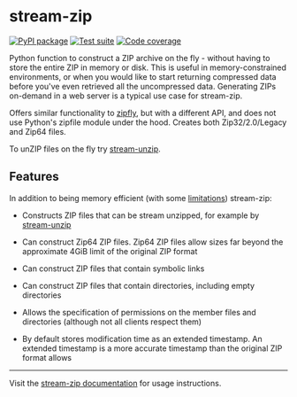 <!-- --8<-- [start:intro] -->
# stream-zip

[![PyPI package](https://img.shields.io/pypi/v/stream-zip?label=PyPI%20package&color=%234c1)](https://pypi.org/project/stream-zip/) [![Test suite](https://img.shields.io/github/actions/workflow/status/uktrade/stream-zip/test.yml?label=Test%20suite)](https://github.com/uktrade/stream-zip/actions/workflows/test.yml) [![Code coverage](https://img.shields.io/codecov/c/github/uktrade/stream-zip?label=Code%20coverage)](https://app.codecov.io/gh/uktrade/stream-zip)

Python function to construct a ZIP archive on the fly - without having to store the entire ZIP in memory or disk. This is useful in memory-constrained environments, or when you would like to start returning compressed data before you've even retrieved all the uncompressed data. Generating ZIPs on-demand in a web server is a typical use case for stream-zip.

Offers similar functionality to [zipfly](https://github.com/BuzonIO/zipfly), but with a different API, and does not use Python's zipfile module under the hood. Creates both Zip32/2.0/Legacy and Zip64 files.
<!-- --8<-- [end:intro] -->

To unZIP files on the fly try [stream-unzip](https://github.com/uktrade/stream-unzip).

<!-- --8<-- [start:features] -->
## Features

In addition to being memory efficient (with some [limitations](https://stream-zip.docs.trade.gov.uk/getting-started/#limitations)) stream-zip:

- Constructs ZIP files that can be stream unzipped, for example by [stream-unzip](https://stream-unzip.docs.trade.gov.uk/)

- Can construct Zip64 ZIP files. Zip64 ZIP files allow sizes far beyond the approximate 4GiB limit of the original ZIP format

- Can construct ZIP files that contain symbolic links

- Can construct ZIP files that contain directories, including empty directories

- Allows the specification of permissions on the member files and directories (although not all clients respect them)

- By default stores modification time as an extended timestamp. An extended timestamp is a more accurate timestamp than the original ZIP format allows

<!-- --8<-- [end:features] -->

---

Visit the [stream-zip documentation](https://stream-zip.docs.trade.gov.uk/) for usage instructions.
